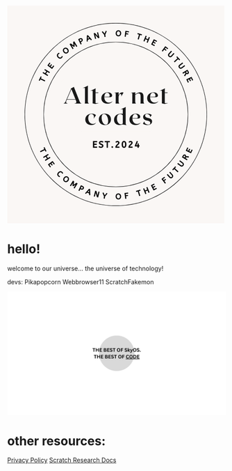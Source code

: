 ![super electronics company! Alter Net codes EST. 2024](https://github.com/Alter-Net-codes/.github/blob/main/images/superELECTRONICScompany1.png) 

# hello!
welcome to our universe...
the universe of technology!

devs:
Pikapopcorn
Webbrowser11
ScratchFakemon

![super electronics company! Alter Net codes EST. 2024](https://github.com/Alter-Net-codes/.github/blob/main/images/whatwearelike.png) 

# other resources:
[Privacy Policy](https://docs.google.com/document/d/1OXw-qCOhyK7ebH8D2A0PTMLXmimxO6p_FihwHFavL08/edit?tab=t.0#heading=h.bufx2go7jw7c)
[Scratch Research Docs](https://docs.google.com/document/d/1REqI2M5pc5ECsdai5DOBW3OqeMYevzNQwU1lIdWF9hg/edit?tab=t.0#heading=h.n6sjtnnxybnl)
